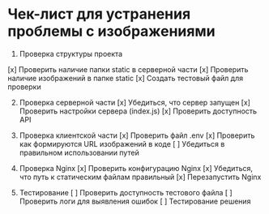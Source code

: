 # Чек-лист для устранения проблемы с изображениями
1. Проверка структуры проекта

[x] Проверить наличие папки static в серверной части
[x] Проверить наличие изображений в папке static
[x] Создать тестовый файл для проверки

2. Проверка серверной части
[x] Убедиться, что сервер запущен
[x] Проверить настройки сервера (index.js)
[x] Проверить доступность API

3. Проверка клиентской части
[x] Проверить файл .env
[x] Проверить как формируются URL изображений в коде
[ ] Убедиться в правильном использовании путей

4. Проверка Nginx
[x] Проверить конфигурацию Nginx
[x] Убедиться, что путь к статическим файлам правильный
[x] Перезапустить Nginx

5. Тестирование
[ ] Проверить доступность тестового файла
[ ] Проверить логи для выявления ошибок
[ ] Тестирование решения